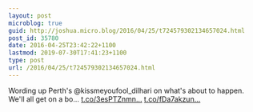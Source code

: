 ```yaml
---
layout: post
microblog: true
guid: http://joshua.micro.blog/2016/04/25/t724579302134657024.html
post_id: 35780
date: 2016-04-25T23:42:22+1100
lastmod: 2019-07-30T17:41:23+1100
type: post
url: /2016/04/25/t724579302134657024.html
---
```

Wording up Perth's @kissmeyoufool_dilhari on what's about to happen. We'll all get on a bo… [t.co/3esPTZnmn...](https://t.co/3esPTZnmnV) [t.co/fDa7akzun...](https://t.co/fDa7akzun0)
